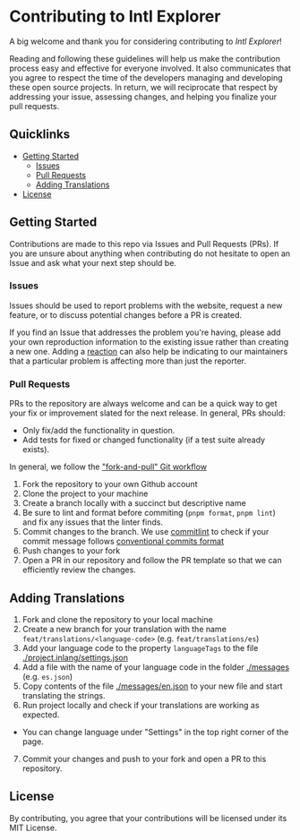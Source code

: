 # Contributing to Intl Explorer

A big welcome and thank you for considering contributing to _Intl Explorer_!

Reading and following these guidelines will help us make the contribution process easy and effective for everyone involved. It also communicates that you agree to respect the time of the developers managing and developing these open source projects. In return, we will reciprocate that respect by addressing your issue, assessing changes, and helping you finalize your pull requests.

## Quicklinks

- [Getting Started](#getting-started)
  - [Issues](#issues)
  - [Pull Requests](#pull-requests)
  - [Adding Translations](#adding-translations)
- [License](#license)

## Getting Started

Contributions are made to this repo via Issues and Pull Requests (PRs). If you are unsure about anything when contributing do not hesitate to open an Issue and ask what your next step should be.

### Issues

Issues should be used to report problems with the website, request a new feature, or to discuss potential changes before a PR is created.

If you find an Issue that addresses the problem you're having, please add your own reproduction information to the existing issue rather than creating a new one. Adding a [reaction](https://github.blog/2016-03-10-add-reactions-to-pull-requests-issues-and-comments/) can also help be indicating to our maintainers that a particular problem is affecting more than just the reporter.

### Pull Requests

PRs to the repository are always welcome and can be a quick way to get your fix or improvement slated for the next release. In general, PRs should:

- Only fix/add the functionality in question.
- Add tests for fixed or changed functionality (if a test suite already exists).

In general, we follow the ["fork-and-pull" Git workflow](https://github.com/susam/gitpr)

1. Fork the repository to your own Github account
2. Clone the project to your machine
3. Create a branch locally with a succinct but descriptive name
4. Be sure to lint and format before commiting (`pnpm format`, `pnpm lint`) and fix any issues that the linter finds.
5. Commit changes to the branch. We use [commitlint](https://github.com/conventional-changelog/commitlint) to check if your commit message follows [conventional commits format](https://www.conventionalcommits.org/en/v1.0.0/)
6. Push changes to your fork
7. Open a PR in our repository and follow the PR template so that we can efficiently review the changes.

## Adding Translations

1. Fork and clone the repository to your local machine
2. Create a new branch for your translation with the name `feat/translations/<language-code>` (e.g. `feat/translations/es`)
3. Add your language code to the property `languageTags` to the file [./project.inlang/settings.json](./project.inlang/settings.json)
4. Add a file with the name of your language code in the folder [./messages](./messages) (e.g. `es.json`)
5. Copy contents of the file [./messages/en.json](./messages/en.json) to your new file and start translating the strings.
6. Run project locally and check if your translations are working as expected.
  - You can change language under "Settings" in the top right corner of the page.
7. Commit your changes and push to your fork and open a PR to this repository.

## License

By contributing, you agree that your contributions will be licensed under its MIT License.

